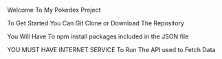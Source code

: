 Welcome To My Pokedex Project

To Get Started You Can Git Clone or Download The Repository

You Will Have To npm install packages included in the JSON file

YOU MUST HAVE INTERNET SERVICE To Run The API used to Fetch Data 
